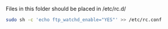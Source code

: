 Files in this folder should be placed in /etc/rc.d/

```sh
sudo sh -c 'echo ftp_watchd_enable="YES"' >> /etc/rc.conf
```
